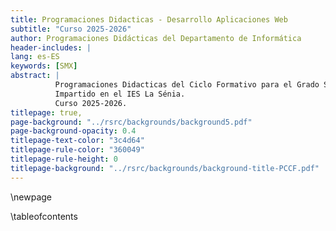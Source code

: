 ```yaml
---
title: Programaciones Didacticas - Desarrollo Aplicaciones Web 
subtitle: "Curso 2025-2026"
author: Programaciones Didácticas del Departamento de Informática
header-includes: |
lang: es-ES
keywords: [SMX]
abstract: |
          Programaciones Didacticas del Ciclo Formativo para el Grado Superior de Desarrollo de Aplicaciones Web
          Impartido en el IES La Sénia.
          Curso 2025-2026.
titlepage: true,
page-background: "../rsrc/backgrounds/background5.pdf"
page-background-opacity: 0.4
titlepage-text-color: "3c4d64"
titlepage-rule-color: "360049"
titlepage-rule-height: 0
titlepage-background: "../rsrc/backgrounds/background-title-PCCF.pdf"
---
```


\newpage

\tableofcontents

